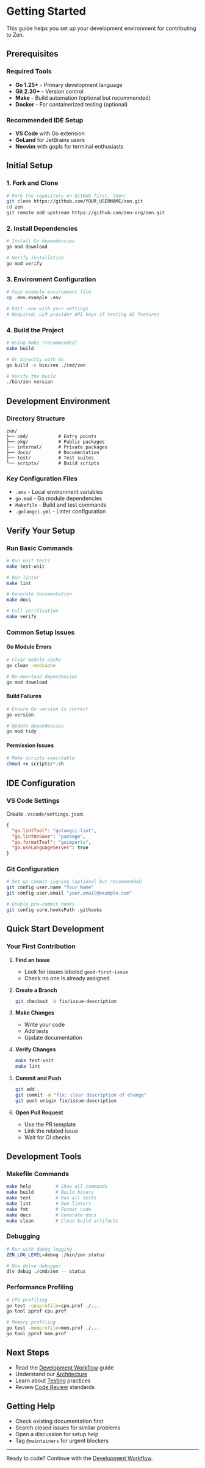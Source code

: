 # Getting Started

This guide helps you set up your development environment for contributing to Zen.

## Prerequisites

### Required Tools
- **Go 1.25+** - Primary development language
- **Git 2.30+** - Version control
- **Make** - Build automation (optional but recommended)
- **Docker** - For containerized testing (optional)

### Recommended IDE Setup
- **VS Code** with Go extension
- **GoLand** for JetBrains users
- **Neovim** with gopls for terminal enthusiasts

## Initial Setup

### 1. Fork and Clone

```bash
# Fork the repository on GitHub first, then:
git clone https://github.com/YOUR_USERNAME/zen.git
cd zen
git remote add upstream https://github.com/zen-org/zen.git
```

### 2. Install Dependencies

```bash
# Install Go dependencies
go mod download

# Verify installation
go mod verify
```

### 3. Environment Configuration

```bash
# Copy example environment file
cp .env.example .env

# Edit .env with your settings
# Required: LLM provider API keys if testing AI features
```

### 4. Build the Project

```bash
# Using Make (recommended)
make build

# Or directly with Go
go build -o bin/zen ./cmd/zen

# Verify the build
./bin/zen version
```

## Development Environment

### Directory Structure

```
zen/
├── cmd/           # Entry points
├── pkg/           # Public packages
├── internal/      # Private packages
├── docs/          # Documentation
├── test/          # Test suites
└── scripts/       # Build scripts
```

### Key Configuration Files

- `.env` - Local environment variables
- `go.mod` - Go module dependencies
- `Makefile` - Build and test commands
- `.golangci.yml` - Linter configuration

## Verify Your Setup

### Run Basic Commands

```bash
# Run unit tests
make test-unit

# Run linter
make lint

# Generate documentation
make docs

# Full verification
make verify
```

### Common Setup Issues

#### Go Module Errors
```bash
# Clear module cache
go clean -modcache

# Re-download dependencies
go mod download
```

#### Build Failures
```bash
# Ensure Go version is correct
go version

# Update dependencies
go mod tidy
```

#### Permission Issues
```bash
# Make scripts executable
chmod +x scripts/*.sh
```

## IDE Configuration

### VS Code Settings

Create `.vscode/settings.json`:

```json
{
  "go.lintTool": "golangci-lint",
  "go.lintOnSave": "package",
  "go.formatTool": "goimports",
  "go.useLanguageServer": true
}
```

### Git Configuration

```bash
# Set up commit signing (optional but recommended)
git config user.name "Your Name"
git config user.email "your.email@example.com"

# Enable pre-commit hooks
git config core.hooksPath .githooks
```

## Quick Start Development

### Your First Contribution

1. **Find an Issue**
   - Look for issues labeled `good-first-issue`
   - Check no one is already assigned

2. **Create a Branch**
   ```bash
   git checkout -b fix/issue-description
   ```

3. **Make Changes**
   - Write your code
   - Add tests
   - Update documentation

4. **Verify Changes**
   ```bash
   make test-unit
   make lint
   ```

5. **Commit and Push**
   ```bash
   git add .
   git commit -m "fix: clear description of change"
   git push origin fix/issue-description
   ```

6. **Open Pull Request**
   - Use the PR template
   - Link the related issue
   - Wait for CI checks

## Development Tools

### Makefile Commands

```bash
make help         # Show all commands
make build        # Build binary
make test         # Run all tests
make lint         # Run linters
make fmt          # Format code
make docs         # Generate docs
make clean        # Clean build artifacts
```

### Debugging

```bash
# Run with debug logging
ZEN_LOG_LEVEL=debug ./bin/zen status

# Use delve debugger
dlv debug ./cmd/zen -- status
```

### Performance Profiling

```bash
# CPU profiling
go test -cpuprofile=cpu.prof ./...
go tool pprof cpu.prof

# Memory profiling
go test -memprofile=mem.prof ./...
go tool pprof mem.prof
```

## Next Steps

- Read the [Development Workflow](development-workflow.md) guide
- Understand our [Architecture](architecture.md)
- Learn about [Testing](testing.md) practices
- Review [Code Review](code-review.md) standards

## Getting Help

- Check existing documentation first
- Search closed issues for similar problems
- Open a discussion for setup help
- Tag `@maintainers` for urgent blockers

---

Ready to code? Continue with the [Development Workflow](development-workflow.md).
